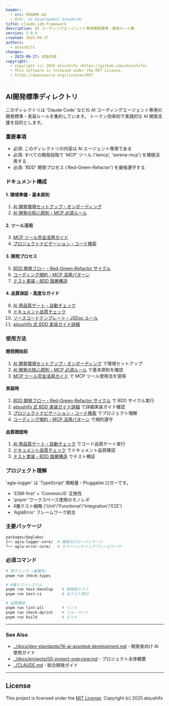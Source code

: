 ```yaml
---
header:
  - src: README.md
  - @(#): AI Development Standards
title: claude-idd-framework
description: AI コーディングエージェント専用開発標準・実装ルール集
version: 1.0.0
created: 2025-09-27
authors:
  - atsushifx
changes:
  - 2025-09-27: 初版作成
copyright:
  - Copyright (c) 2025 atsushifx <https://github.com/atsushifx>
  - This software is released under the MIT License.
  - https://opensource.org/licenses/MIT
---
```


## AI開発標準ディレクトリ

このディレクトリは 'Claude Code' などの AI コーディングエージェント専用の開発標準・実装ルールを集約しています。
トークン効率的で実践的な AI 開発支援を目的とします。

### 重要事項

- 必須: このディレクトリの内容は AI エージェント専用である
- 必須: すべての開発段階で 'MCP' ツール ('lsmcp', 'serena-mcp') を積極活用する
- 必須: 'BDD' 開発プロセス ('Red-Green-Refactor') を厳格遵守する

### ドキュメント構成

<!-- markdownlint-disable ol-prefix -->

#### 1. 環境準備・基本原則

1. [AI 開発環境セットアップ・オンボーディング](01-setup-and-onboarding.md)
2. [AI 開発の核心原則・MCP 必須ルール](02-core-principles.md)

#### 2. ツール活用

3. [MCP ツール完全活用ガイド](03-mcp-tools-usage.md)
4. [プロジェクトナビゲーション・コード検索](04-code-navigation.md)

#### 3. 開発プロセス

5. [BDD 開発フロー・Red-Green-Refactor サイクル](05-bdd-workflow.md)
6. [コーディング規約・MCP 活用パターン](06-coding-conventions.md)
7. [テスト実装・BDD 階層構造](07-test-implementation.md)

#### 4. 品質保証・高度なガイド

8. [AI 用品質ゲート・自動チェック](08-quality-assurance.md)
9. [ドキュメント品質チェック](09-document-quality-assurance.md)
10. [ソースコードテンプレート・JSDoc ルール](10-templates-and-standards.md)
11. [atsushifx 式 BDD 実装ガイド詳細](11-bdd-implementation-details.md)

<!-- markdownlint-enable ol-prefix -->

### 使用方法

#### 開発開始前

1. [AI 開発環境セットアップ・オンボーディング](01-setup-and-onboarding.md) で環境セットアップ
2. [AI 開発の核心原則・MCP 必須ルール](02-core-principles.md) で基本原則を確認
3. [MCP ツール完全活用ガイド](03-mcp-tools-usage.md) で MCP ツール使用法を習得

#### 実装時

1. [BDD 開発フロー・Red-Green-Refactor サイクル](05-bdd-workflow.md) で BDD サイクル実行
2. [atsushifx 式 BDD 実装ガイド詳細](11-bdd-implementation-details.md) で詳細実装ガイド確認
3. [プロジェクトナビゲーション・コード検索](04-code-navigation.md) でプロジェクト理解
4. [コーディング規約・MCP 活用パターン](06-coding-conventions.md) で規約遵守

#### 品質確認時

1. [AI 用品質ゲート・自動チェック](08-quality-assurance.md) でコード品質ゲート実行
2. [ドキュメント品質チェック](09-document-quality-assurance.md) でドキュメント品質確認
3. [テスト実装・BDD 階層構造](07-test-implementation.md) でテスト検証

### プロジェクト理解

'agla-logger' は 'TypeScript' 用軽量・Pluggable ロガーです。

- 'ESM-first' + 'CommonJS' 互換性
- 'pnpm' ワークスペース使用のモノレポ
- 4層テスト戦略 ('Unit'/'Functional'/'Integration'/'E2E')
- 'AglaError' フレームワーク統合

### 主要パッケージ

```bash
packages/@aglabo/
├── agla-logger-core/  # 構造化ロガーパッケージ
└── agla-error-core/   # エラーハンドリングフレームワーク
```

### 必須コマンド

```bash
# 型チェック (最優先)
pnpm run check:types

# 4層テストシステム
pnpm run test:develop    # 開発用テスト
pnpm run test:ci         # 全テスト実行

# 品質確認
pnpm run lint:all        # リント
pnpm run check:dprint    # フォーマット
pnpm run build           # ビルド
```

---

### See Also

- [../docs/dev-standards/16-ai-assisted-development.md](../docs/dev-standards/16-ai-assisted-development.md) - 開発者向け AI 使用ガイド
- [../docs/projects/00-project-overview.md](../docs/projects/00-project-overview.md) - プロジェクト全体概要
- [../CLAUDE.md](../CLAUDE.md) - 総合開発ガイド

---

## License

This project is licensed under the [MIT License](https://opensource.org/licenses/MIT).
Copyright (c) 2025 atsushifx
